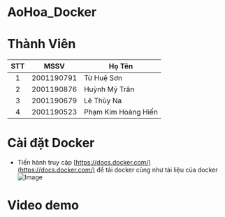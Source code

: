 # AoHoa_Docker
# Thành Viên
| STT   | MSSV          | Họ Tên                |
| :---: | :---:         | ---                   |
| 1     | 2001190791    | Từ Huệ Sơn            |
| 2     | 2001190876    | Huỳnh Mỹ Trân         |
| 3     | 2001190679    | Lê Thùy Na            |
| 4     | 2001190523    | Phạm Kim Hoàng Hiến   |

# Cài đặt Docker
- Tiến hành truy cập [https://docs.docker.com/](https://docs.docker.com/) để tải docker cũng như tài liệu của docker<br/>
![Image](./Images/tryCapWebsite.jpg)



# Video demo